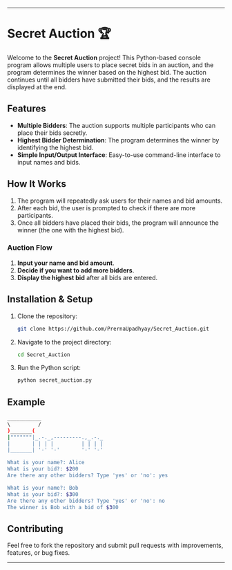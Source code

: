 
---

# Secret Auction 🏆

Welcome to the **Secret Auction** project! This Python-based console program allows multiple users to place secret bids in an auction, and the program determines the winner based on the highest bid. The auction continues until all bidders have submitted their bids, and the results are displayed at the end.

## Features

- **Multiple Bidders**: The auction supports multiple participants who can place their bids secretly.
- **Highest Bidder Determination**: The program determines the winner by identifying the highest bid.
- **Simple Input/Output Interface**: Easy-to-use command-line interface to input names and bids.

## How It Works

1. The program will repeatedly ask users for their names and bid amounts.
2. After each bid, the user is prompted to check if there are more participants.
3. Once all bidders have placed their bids, the program will announce the winner (the one with the highest bid).

### Auction Flow
1. **Input your name and bid amount**.
2. **Decide if you want to add more bidders**.
3. **Display the highest bid** after all bids are entered.

## Installation & Setup

1. Clone the repository:
   ```bash
   git clone https://github.com/PrernaUpadhyay/Secret_Auction.git
   ```
2. Navigate to the project directory:
   ```bash
   cd Secret_Auction
   ```
3. Run the Python script:
   ```bash
   python secret_auction.py
   ```

## Example

```bash
___________
\         /
)_______(
|"""""""|_.-._,---------.,_.-._
|       | | | |         | | | |
|_______| '-' '-'       '-' '-'

What is your name?: Alice
What is your bid?: $200
Are there any other bidders? Type 'yes' or 'no': yes

What is your name?: Bob
What is your bid?: $300
Are there any other bidders? Type 'yes' or 'no': no
The winner is Bob with a bid of $300
```

## Contributing

Feel free to fork the repository and submit pull requests with improvements, features, or bug fixes.

---

